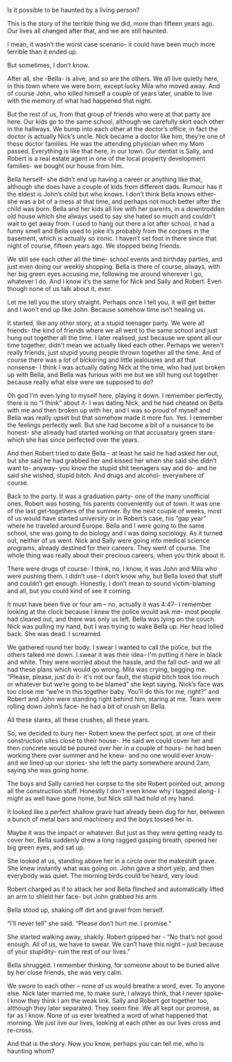 Is it possible to be haunted by a living person? 

This is the story of the terrible thing we did, more than fifteen years ago. Our lives all changed after that, and we are still haunted. 

I mean, it wasn’t the worst case scenario- it could have been much more terrible than it ended up. 

But sometimes, I don’t know. 

After all, she -Bella- is alive, and so are the others. We all live quietly here, in this town where we were born, except lucky Mila who moved away. And of course John, who killed himself a couple of years later, unable to live with the memory of what had happened that night.

But the rest of us, from that group of friends who were at that party are here. Our kids go to the same school, although we carefully skirt each other in the hallways. We bump into each other at the doctor’s office, in fact the doctor is actually Nick’s uncle. Nick became a doctor like him, they’re one of these doctor families. He was the attending physician when my Mom passed. Everything is like that here, in our town. Our dentist is Sally, and Robert is a real estate agent in one of the local property development families- we bought our house from him.

Bella herself- she didn’t end up having a career or anything like that, although she does have a couple of kids from different dads. Rumour has it the eldest is John’s child but who knows. I don’t think Bella knows either- she was a bit of a mess at that time, and perhaps not much better after the child was born. Bella and her kids all live with her parents, in a downtrodden old house which she always used to say she hated so much and couldn’t wait to get away from. I used to hang out there a lot after school, it had a funny smell and Bella used to joke it’s probably from the corpses in the basement, which is actually so ironic. I haven’t set foot in there since that night of course, fifteen years ago. We stopped being friends. 

We still see each other all the time- school events and birthday parties, and just even doing our weekly shopping. Bella is there of course, always, with her big green eyes accusing me, following me around wherever I go, whatever I do. And I know it’s the same for Nick and Sally and Robert. Even though none of us talk about it, ever.

Let me tell you the story straight. Perhaps once I tell you, it will get better and I won’t end up like John. Because somehow time isn’t healing us. 

It started, like any other story, at a stupid teenager party. We were all friends- the kind of friends where we all went to the same school and just hung out together all the time. I later realised, just because we spent all our time together, didn’t mean we actually liked each other. Perhaps we weren’t really friends, just stupid young people thrown together all the time. And of course there was a lot of bickering and little jealousies and all that nonsense- I think I was actually dating Nick at the time, who had just broken up with Bella, and Bella was furious with me but we still hung out together because really what else were we supposed to do?

Oh god I’m even lying to myself here, playing it down. I remember perfectly, there is no “I think” about it- I was dating Nick, and he had cheated on Bella with me and then broken up with her, and I was so proud of myself and Bella was really upset but that somehow made it more fun. Yes. I remember the feelings perfectly well. But she had become a bit of a nuisance to be honest- she already had started working on that accusatory green stare- which she has since perfected over the years. 

And then Robert tried to date Bella - at least he said he had asked her out, but she said he had grabbed her and kissed her when she said she didn’t want to- anyway- you know the stupid shit teenagers say and do- and he said she wished, stupid bitch. And drugs and alcohol- everywhere of course.

Back to the party. It was a graduation party- one of the many unofficial ones. Robert was hosting, his parents conveniently out of town. It was one of the last get-togethers of the summer. By the next couple of weeks, most of us would have started university or in Robert’s case, his “gap year” where he traveled around Europe. Bella and I were going to the same school, she was going to do biology and I was doing sociology. As it turned out, neither of us went. Nick and Sally were going into medical science programs, already destined for their careers. They went of course. The whole thing was really about their precious careers, when you think about it.

There were drugs of course- I think, no, I know, it was John and Mila who were pushing them. I didn’t use- I don’t know why, but Bella loved that stuff and couldn’t get enough. Honestly, I don’t mean to sound victim-blaming and all, but you could kind of see it coming.

It must have been five or four am – no, actually it was 4:47- I remember looking at the clock because I knew the police would ask me- most people had cleared out, and there was only us left. Bella was lying on the couch. Nick was pulling my hand, but I was trying to wake Bella up. Her head lolled back. She was dead. I screamed.

We gathered round her body. I swear I wanted to call the police, but the others talked me down. I swear it was their idea- I'm putting it here in black and white. They were worried about the hassle, and the fall out- and we all had these plans which would go wrong. Mila was crying, begging me. “Please, please, just do it- it's not our fault, the stupid bitch took too much or whatever but we’re going to be blamed” she kept saying. Nick’s face was too close me “we’re in this together baby. You'll do this for me, right?” and Robert and John were standing right behind him, staring at me. Tears were rolling down John’s face- he had a bit of crush on Bella. 

All these stares, all these crushes, all these years.

So, we decided to bury her- Robert knew the perfect spot, at one of their construction sites close to their house-. He said we could cover her and then concrete would be poured over her in a couple of hours- he had been working there over summer and he knew- and no one would ever know- and we lined up our stories- she left the party somewhere around 2am, saying she was going home.

The boys and Sally carried her corpse to the site Robert pointed out, among all the construction stuff. Honestly I don’t even know why I tagged along- I might as well have gone home, but Nick still had hold of my hand.

It looked like a perfect shallow grave had already been dug for her, between a bunch of metal bars and machinery and the boys tossed her in.

Maybe it was the impact or whatever. But just as they were getting ready to cover her, Bella suddenly drew a long ragged gasping breath, opened her big green eyes, and sat up.

She looked at us, standing above her in a circle over the makeshift grave. She knew instantly what was going on. John gave a short yelp, and then everybody was quiet. The morning birds could be heard, very loud.

Robert charged as if to attack her and Bella flinched and automatically lifted an arm to shield her face- but John grabbed his arm.

Bella stood up, shaking off dirt and gravel from herself.

“I’ll never tell” she said. “Please don’t hurt me. I promise.”

She started walking away, shakily. Robert gripped her - “No that’s not good enough. All of us, we have to swear. We can’t have this night – just because of your stupidity- ruin the rest of our lives.”

Bella shrugged. I remember thinking, for someone about to be buried alive by her close friends, she was very calm.

We swore to each other – none of us would breathe a word, ever. To anyone else. Nick later married me, to make sure, I always think, that I never spoke- I know they think I am the weak link. Sally and Robert got together too, although they later separated. They seem fine. We all kept our promise, as far as I know. None of us ever breathed a word of what happened that morning. We just live our lives, looking at each other as our lives cross and re-cross. 

And that is the story. Now you know, perhaps you can tell me, who is haunting whom?